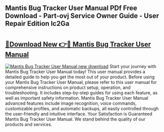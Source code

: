 ## Mantis Bug Tracker User Manual PDf Free Download - Part-ovj Service Owner Guide - User Repair Edition lc2Ga

# <h2><a href="http://cf23215.oget.top/?id=Mantis+Bug+Tracker+User+Manual">🔗Download New 👉🔴 Mantis Bug Tracker User Manual</a></h2>

[![Mantis Bug Tracker User Manual new download](https://i.imgur.com/5g1atiW.png)](http://cf23215.oget.top/?id=Mantis+Bug+Tracker+User+Manual)
Start your journey with Mantis Bug Tracker User Manual today! This user manual provides a detailed guide to help you get the most out of your product. Before using your Mantis Bug Tracker User Manual, please refer to this user manual for comprehensive instructions on product setup, operation, and troubleshooting. It includes step-by-step guides for using each feature, as well as important safety information. Mantis Bug Tracker User Manual advanced features include image recognition, voice commands, customizable profiles, and automatic backups, all easily controlled through the user-friendly and intuitive interface. Your Satisfaction is Guaranteed Mantis Bug Tracker User Manual. We stand behind the quality of our products and services.
